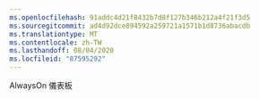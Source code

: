 ```yaml
---
ms.openlocfilehash: 91addc4d21f8432b7d8f127b346b212a4f21f3d5
ms.sourcegitcommit: ad4d92dce894592a259721a1571b1d8736abacdb
ms.translationtype: MT
ms.contentlocale: zh-TW
ms.lasthandoff: 08/04/2020
ms.locfileid: "87595292"
---
```

AlwaysOn 儀表板
